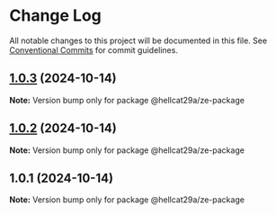 # Change Log

All notable changes to this project will be documented in this file.
See [Conventional Commits](https://conventionalcommits.org) for commit guidelines.

## [1.0.3](https://github.com/hellcat29A/turbo-repo-tuto/compare/@hellcat29a/ze-package@1.0.2...@hellcat29a/ze-package@1.0.3) (2024-10-14)

**Note:** Version bump only for package @hellcat29a/ze-package

## [1.0.2](https://github.com/hellcat29A/turbo-repo-tuto/compare/@hellcat29a/ze-package@1.0.1...@hellcat29a/ze-package@1.0.2) (2024-10-14)

**Note:** Version bump only for package @hellcat29a/ze-package

## 1.0.1 (2024-10-14)

**Note:** Version bump only for package @hellcat29a/ze-package
